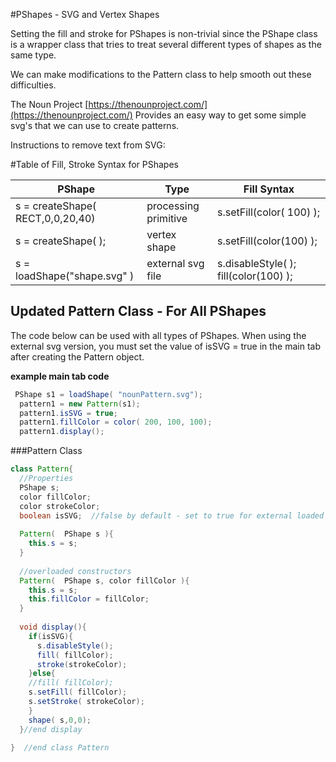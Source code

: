 #PShapes - SVG and Vertex Shapes

Setting the fill and stroke for PShapes is non-trivial since the PShape class is a wrapper class that tries to treat several different types of shapes as the same type.  

We can make modifications to the Pattern class to help smooth out these difficulties.

The Noun Project  [https://thenounproject.com/](https://thenounproject.com/)
Provides an easy way to get some simple svg's that we can use to create patterns.  

Instructions to remove text from SVG:

#Table of Fill, Stroke Syntax for PShapes


|  PShape |  Type |   Fill Syntax |
| ------- | ----- | -----|
|  s = createShape( RECT,0,0,20,40)| processing primitive | s.setFill(color( 100) ); |
|  s = createShape( ); | vertex shape | s.setFill(color(100) ); |
|  s = loadShape("shape.svg" )| external svg file | s.disableStyle( ); fill(color(100) ); |


## Updated Pattern Class - For All PShapes

The code below can be used with all types of PShapes. When using the external svg version, you must set the value of isSVG = true  in the main tab after creating the Pattern object.

**example main tab code**
 

```java
 PShape s1 = loadShape( "nounPattern.svg");
  pattern1 = new Pattern(s1);
  pattern1.isSVG = true;
  pattern1.fillColor = color( 200, 100, 100);
  pattern1.display();
```

###Pattern Class

```java
class Pattern{
  //Properties
  PShape s;
  color fillColor;
  color strokeColor;
  boolean isSVG;  //false by default - set to true for external loaded files
  
  Pattern(  PShape s ){
    this.s = s;
  }
  
  //overloaded constructors
  Pattern(  PShape s, color fillColor ){
    this.s = s;
    this.fillColor = fillColor;
  }
  
  void display(){
    if(isSVG){
      s.disableStyle();
      fill( fillColor);
      stroke(strokeColor);
    }else{
    //fill( fillColor);
    s.setFill( fillColor);
    s.setStroke( strokeColor);
    }
    shape( s,0,0);
  }//end display
  
}  //end class Pattern

```

